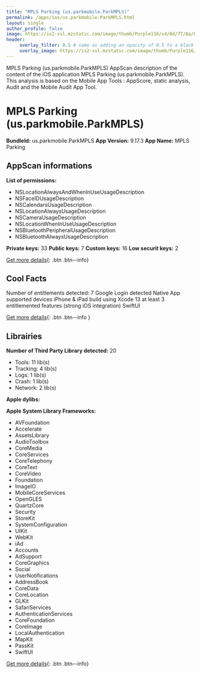 ```yaml
---
title: "MPLS Parking (us.parkmobile.ParkMPLS)"
permalink: /apps/ios/us.parkmobile.ParkMPLS.html
layout: single
author_profile: false
image: https://is2-ssl.mzstatic.com/image/thumb/Purple116/v4/0d/77/8a/0d778a52-ee2d-e9fc-f055-57f33c6c8b5c/AppIcon-1x_U007emarketing-0-7-0-85-220.png/512x512bb.jpg
header: 
     overlay_filter: 0.5 # same as adding an opacity of 0.5 to a black background
     overlay_image: https://is2-ssl.mzstatic.com/image/thumb/Purple116/v4/0d/77/8a/0d778a52-ee2d-e9fc-f055-57f33c6c8b5c/AppIcon-1x_U007emarketing-0-7-0-85-220.png/512x512bb.jpg
---
```

MPLS Parking (us.parkmobile.ParkMPLS) AppScan description of the content of the iOS application MPLS Parking (us.parkmobile.ParkMPLS). This analysis is based on the Mobile App Tools : AppScore, static analysis, Audit and the Mobile Audit App Tool.

# MPLS Parking (us.parkmobile.ParkMPLS)

**BundleId:** us.parkmobile.ParkMPLS
**App Version:** 9.17.3
**App Name:** MPLS Parking


## AppScan informations 

**List of permissions:** 
- NSLocationAlwaysAndWhenInUseUsageDescription
- NSFaceIDUsageDescription
- NSCalendarsUsageDescription
- NSLocationAlwaysUsageDescription
- NSCameraUsageDescription
- NSLocationWhenInUseUsageDescription
- NSBluetoothPeripheralUsageDescription
- NSBluetoothAlwaysUsageDescription
  
  
**Private keys:** 33
**Public keys:** 7
**Custom keys:** 16
**Low securit keys:** 2
  
[Get more details](/pricing.html){: .btn .btn--info}

## Cool Facts

Number of entitlements detected: 7
Google Login detected
Native App
supported devices iPhone & iPad
build using Xcode 13
at least 3 entitlemented features (strong iOS integration)
SwiftUI
  
[Get more details](/pricing.html){: .btn .btn--info }

## Librairies 
**Number of Third Party Library detected:** 20
- Tools: 11 lib(s)
- Tracking: 4 lib(s)
- Logs: 1 lib(s)
- Crash: 1 lib(s)
- Network: 2 lib(s)


**Apple dylibs:**


**Apple System Library Frameworks:**
- AVFoundation
- Accelerate
- AssetsLibrary
- AudioToolbox
- CoreMedia
- CoreServices
- CoreTelephony
- CoreText
- CoreVideo
- Foundation
- ImageIO
- MobileCoreServices
- OpenGLES
- QuartzCore
- Security
- StoreKit
- SystemConfiguration
- UIKit
- WebKit
- iAd
- Accounts
- AdSupport
- CoreGraphics
- Social
- UserNotifications
- AddressBook
- CoreData
- CoreLocation
- GLKit
- SafariServices
- AuthenticationServices
- CoreFoundation
- CoreImage
- LocalAuthentication
- MapKit
- PassKit
- SwiftUI


  
[Get more details](/pricing.html){: .btn .btn--info}

